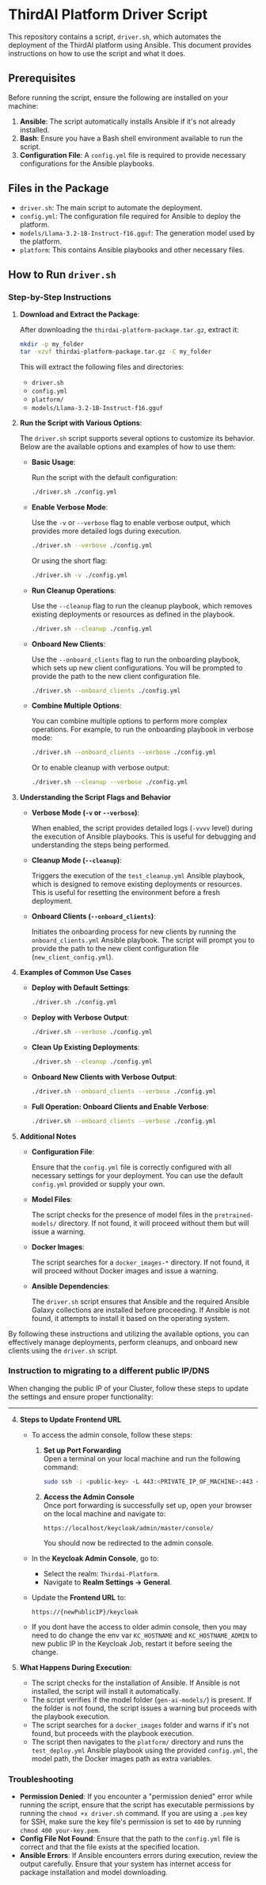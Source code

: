 # ThirdAI Platform Driver Script

This repository contains a script, `driver.sh`, which automates the deployment of the ThirdAI platform using Ansible. This document provides instructions on how to use the script and what it does.

## Prerequisites

Before running the script, ensure the following are installed on your machine:

1. **Ansible**: The script automatically installs Ansible if it's not already installed.
2. **Bash**: Ensure you have a Bash shell environment available to run the script.
3. **Configuration File**: A `config.yml` file is required to provide necessary configurations for the Ansible playbooks.

## Files in the Package

- `driver.sh`: The main script to automate the deployment.
- `config.yml`: The configuration file required for Ansible to deploy the platform.
- `models/Llama-3.2-1B-Instruct-f16.gguf`: The generation model used by the platform.
- `platform`: This contains Ansible playbooks and other necessary files.

## How to Run `driver.sh`

### Step-by-Step Instructions

1. **Download and Extract the Package**:
   
   After downloading the `thirdai-platform-package.tar.gz`, extract it:

   ```bash
   mkdir -p my_folder
   tar -xzvf thirdai-platform-package.tar.gz -C my_folder
   ```

   This will extract the following files and directories:
   - `driver.sh`
   - `config.yml`
   - `platform/`
   - `models/Llama-3.2-1B-Instruct-f16.gguf`


2. **Run the Script with Various Options**:
   
   The `driver.sh` script supports several options to customize its behavior. Below are the available options and examples of how to use them:

   - **Basic Usage**:
     
     Run the script with the default configuration:

     ```bash
     ./driver.sh ./config.yml
     ```

   - **Enable Verbose Mode**:
     
     Use the `-v` or `--verbose` flag to enable verbose output, which provides more detailed logs during execution.

     ```bash
     ./driver.sh --verbose ./config.yml
     ```

     Or using the short flag:

     ```bash
     ./driver.sh -v ./config.yml
     ```

   - **Run Cleanup Operations**:
     
     Use the `--cleanup` flag to run the cleanup playbook, which removes existing deployments or resources as defined in the playbook.

     ```bash
     ./driver.sh --cleanup ./config.yml
     ```

   - **Onboard New Clients**:
     
     Use the `--onboard_clients` flag to run the onboarding playbook, which sets up new client configurations. You will be prompted to provide the path to the new client configuration file.

     ```bash
     ./driver.sh --onboard_clients ./config.yml
     ```

   - **Combine Multiple Options**:
     
     You can combine multiple options to perform more complex operations. For example, to run the onboarding playbook in verbose mode:

     ```bash
     ./driver.sh --onboard_clients --verbose ./config.yml
     ```

     Or to enable cleanup with verbose output:

     ```bash
     ./driver.sh --cleanup --verbose ./config.yml
     ```

3. **Understanding the Script Flags and Behavior**
   
   - **Verbose Mode (`-v` or `--verbose`)**:
     
     When enabled, the script provides detailed logs (`-vvvv` level) during the execution of Ansible playbooks. This is useful for debugging and understanding the steps being performed.

   - **Cleanup Mode (`--cleanup`)**:
     
     Triggers the execution of the `test_cleanup.yml` Ansible playbook, which is designed to remove existing deployments or resources. This is useful for resetting the environment before a fresh deployment.

   - **Onboard Clients (`--onboard_clients`)**:
     
     Initiates the onboarding process for new clients by running the `onboard_clients.yml` Ansible playbook. The script will prompt you to provide the path to the new client configuration file (`new_client_config.yml`).

4. **Examples of Common Use Cases**

   - **Deploy with Default Settings**:

     ```bash
     ./driver.sh ./config.yml
     ```

   - **Deploy with Verbose Output**:

     ```bash
     ./driver.sh --verbose ./config.yml
     ```

   - **Clean Up Existing Deployments**:

     ```bash
     ./driver.sh --cleanup ./config.yml
     ```

   - **Onboard New Clients with Verbose Output**:

     ```bash
     ./driver.sh --onboard_clients --verbose ./config.yml
     ```

   - **Full Operation: Onboard Clients and Enable Verbose**:

     ```bash
     ./driver.sh --onboard_clients --verbose ./config.yml
     ```

5. **Additional Notes**

   - **Configuration File**:
     
     Ensure that the `config.yml` file is correctly configured with all necessary settings for your deployment. You can use the default `config.yml` provided or supply your own.

   - **Model Files**:
     
     The script checks for the presence of model files in the `pretrained-models/` directory. If not found, it will proceed without them but will issue a warning.

   - **Docker Images**:
     
     The script searches for a `docker_images-*` directory. If not found, it will proceed without Docker images and issue a warning.

   - **Ansible Dependencies**:
     
     The `driver.sh` script ensures that Ansible and the required Ansible Galaxy collections are installed before proceeding. If Ansible is not found, it attempts to install it based on the operating system.

By following these instructions and utilizing the available options, you can effectively manage deployments, perform cleanups, and onboard new clients using the `driver.sh` script.


### Instruction to migrating to a different public IP/DNS

When changing the public IP of your Cluster, follow these steps to update the settings and ensure proper functionality:

---

4. **Steps to Update Frontend URL**

   - To access the admin console, follow these steps:

      1. **Set up Port Forwarding**  
         Open a terminal on your local machine and run the following command:  
         ```bash
         sudo ssh -i <public-key> -L 443:<PRIVATE_IP_OF_MACHINE>:443 <USERNAME>@<NEW_PUBLIC_IP>
         ```  

      2. **Access the Admin Console**  
         Once port forwarding is successfully set up, open your browser on the local machine and navigate to:  
         ```  
         https://localhost/keycloak/admin/master/console/  
         ```  

         You should now be redirected to the admin console.

   - In the **Keycloak Admin Console**, go to:
      - Select the realm: `Thirdai-Platform`.
      - Navigate to **Realm Settings → General**.

   - Update the **Frontend URL** to:
     ```
     https://{newPublicIP}/keycloak
     ```
   - If you dont have the access to older admin console, then you may need to do change the env var `KC_HOSTNAME` and `KC_HOSTNAME_ADMIN` to new public IP in the Keycloak Job, restart it before seeing the change. 


5. **What Happens During Execution**:
   
   - The script checks for the installation of Ansible. If Ansible is not installed, the script will install it automatically.
   - The script verifies if the model folder (`gen-ai-models/`) is present. If the folder is not found, the script issues a warning but proceeds with the playbook execution.
   - The script searches for a `docker_images` folder and warns if it's not found, but proceeds with the playbook execution.
   - The script then navigates to the `platform/` directory and runs the `test_deploy.yml` Ansible playbook using the provided `config.yml`, the model path, the Docker images path as extra variables.

### Troubleshooting

- **Permission Denied**: If you encounter a "permission denied" error while running the script, ensure that the script has executable permissions by running the `chmod +x driver.sh` command. If you are using a `.pem` key for SSH, make sure the key file's permission is set to `400` by running `chmod 400 your-key.pem`.
- **Config File Not Found**: Ensure that the path to the `config.yml` file is correct and that the file exists at the specified location.
- **Ansible Errors**: If Ansible encounters errors during execution, review the output carefully. Ensure that your system has internet access for package installation and model downloading.